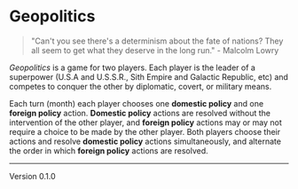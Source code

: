 Geopolitics
===========

> "Can\'t you see there\'s a determinism about the fate of nations? They
> all seem to get what they deserve in the long run." - Malcolm Lowry

*Geopolitics* is a game for two players. Each player is the leader of a
superpower (U.S.A and U.S.S.R., Sith Empire and Galactic Republic, etc)
and competes to conquer the other by diplomatic, covert, or military
means.

Each turn (month) each player chooses one **domestic policy** and one
**foreign policy** action. **Domestic policy** actions are resolved
without the intervention of the other player, and **foreign policy**
actions may or may not require a choice to be made by the other player.
Both players choose their actions and resolve **domestic policy**
actions simultaneously, and alternate the order in which **foreign
policy** actions are resolved.

------------------------------------------------------------------------

Version 0.1.0
